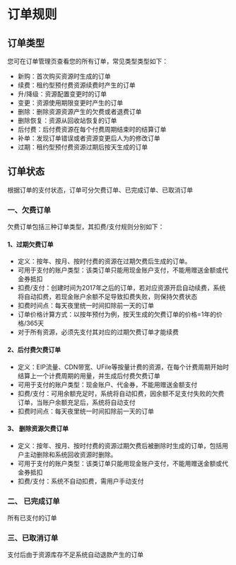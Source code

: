 

# 订单规则



## 订单类型

您可在订单管理页查看您的所有订单，常见类型类型如下：

  - 新购：首次购买资源时生成的订单
  - 续费：租约型预付费资源续费时产生的订单
  - 升/降级：资源配置变更时的订单
  - 变更：资源使用期限变更时产生的订单
  - 删除：删除资源资源产生的欠费或者退费订单
  - 删除恢复：资源从回收站恢复的订单
  - 后付费：后付费资源在每个付费周期结束时的结算订单
  - 补单：发现订单错误或者资源变更后人为的修改订单
  - 过期：租约型预付费资源过期后按天生成的订单

## 订单状态

根据订单的支付状态，订单可分欠费订单、已完成订单、已取消订单

### 一、欠费订单

欠费订单包括三种订单类型，其扣费/支付规则分别如下：

#### 1、过期欠费订单

  - 定义：按年、按月、按时付费的资源在过期欠费后生成的订单。
  - 可用于支付的账户类型：该类订单只能用现金账户支付，不能用赠送金额或代金券抵扣
  - 扣费/支付：创建时间为2017年之后的订单，若对应资源开启自动续费，系统将自动扣费，若现金账户余额不足导致扣费失败，则保持欠费状态
  - 扣费时间点：每天夜里统一时间扣除前一天的订单
  - 订单价格计算方式：以按年预付为例，按天生成的欠费订单的价格=1年的价格/365天
  - 对于所有资源，必须先支付其对应的过期欠费订单才能续费

#### 2、后付费欠费订单

  - 定义：EIP流量、CDN带宽、UFile等按量计费的资源，在每个计费周期开始时结算上一个计费周期的用量，并生成后付费欠费订单
  - 可用于支付的账户类型：现金账户、代金券，不能用赠送金额支付
  - 扣费/支付：可用余额充足时，系统将自动扣费，因余额不足支付失败的欠费订单，当账户余额充足后，系统将自动支付
  - 扣费时间点：每天夜里统一时间扣除前一天的订单

#### 3、 删除资源欠费订单

  - 定义：按年、按月、按时付费的资源过期欠费后被删除时生成的订单，包括用户主动删除和系统回收资源时删除。
  - 可用于支付的账户类型：该类订单只能用现金账户支付，不能用赠送金额或代金券抵扣
  - 扣费/支付：系统不自动扣费，需用户手动支付

### 二、 已完成订单

所有已支付的订单

### 三、已取消订单

支付后由于资源库存不足系统自动退款产生的订单
